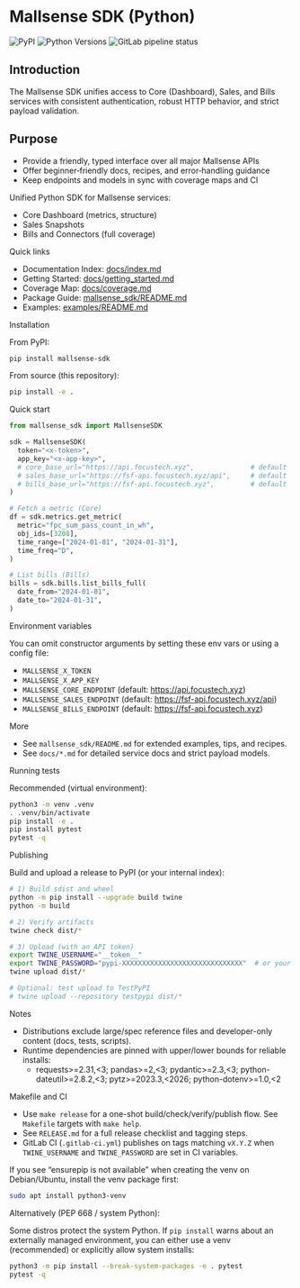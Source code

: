 # Mallsense SDK (Python)

![PyPI](https://img.shields.io/pypi/v/mallsense-sdk.svg?logo=pypi&label=PyPI)
![Python Versions](https://img.shields.io/pypi/pyversions/mallsense-sdk.svg)
![GitLab pipeline status](https://img.shields.io/gitlab/pipeline-status/gitlab.focustech.xyz/service.head/mallsense-sdk?branch=main)

## Introduction

The Mallsense SDK unifies access to Core (Dashboard), Sales, and Bills services with consistent authentication, robust HTTP behavior, and strict payload validation.

## Purpose

- Provide a friendly, typed interface over all major Mallsense APIs
- Offer beginner‑friendly docs, recipes, and error‑handling guidance
- Keep endpoints and models in sync with coverage maps and CI

Unified Python SDK for Mallsense services:
- Core Dashboard (metrics, structure)
- Sales Snapshots
- Bills and Connectors (full coverage)

Quick links

- Documentation Index: [docs/index.md](docs/index.md)
- Getting Started: [docs/getting_started.md](docs/getting_started.md)
- Coverage Map: [docs/coverage.md](docs/coverage.md)
- Package Guide: [mallsense_sdk/README.md](mallsense_sdk/README.md)
- Examples: [examples/README.md](examples/README.md)

Installation

From PyPI:

```bash
pip install mallsense-sdk
```

From source (this repository):

```bash
pip install -e .
```

Quick start

```python
from mallsense_sdk import MallsenseSDK

sdk = MallsenseSDK(
  token="<x-token>",
  app_key="<x-app-key>",
  # core_base_url="https://api.focustech.xyz",              # default
  # sales_base_url="https://fsf-api.focustech.xyz/api",     # default
  # bills_base_url="https://fsf-api.focustech.xyz",         # default
)

# Fetch a metric (Core)
df = sdk.metrics.get_metric(
  metric="fpc_sum_pass_count_in_wh",
  obj_ids=[3208],
  time_range=["2024-01-01", "2024-01-31"],
  time_freq="D",
)

# List bills (Bills)
bills = sdk.bills.list_bills_full(
  date_from="2024-01-01",
  date_to="2024-01-31",
)
```

Environment variables

You can omit constructor arguments by setting these env vars or using a config file:

- `MALLSENSE_X_TOKEN`
- `MALLSENSE_X_APP_KEY`
- `MALLSENSE_CORE_ENDPOINT` (default: https://api.focustech.xyz)
- `MALLSENSE_SALES_ENDPOINT` (default: https://fsf-api.focustech.xyz/api)
- `MALLSENSE_BILLS_ENDPOINT` (default: https://fsf-api.focustech.xyz)

More

- See `mallsense_sdk/README.md` for extended examples, tips, and recipes.
- See `docs/*.md` for detailed service docs and strict payload models.

Running tests

Recommended (virtual environment):

```bash
python3 -m venv .venv
. .venv/bin/activate
pip install -e .
pip install pytest
pytest -q
```

Publishing

Build and upload a release to PyPI (or your internal index):

```bash
# 1) Build sdist and wheel
python -m pip install --upgrade build twine
python -m build

# 2) Verify artifacts
twine check dist/*

# 3) Upload (with an API token)
export TWINE_USERNAME="__token__"
export TWINE_PASSWORD="pypi-XXXXXXXXXXXXXXXXXXXXXXXXXXXXXX"  # or your index token
twine upload dist/*

# Optional: test upload to TestPyPI
# twine upload --repository testpypi dist/*
```

Notes

- Distributions exclude large/spec reference files and developer-only content (docs, tests, scripts).
- Runtime dependencies are pinned with upper/lower bounds for reliable installs:
  - requests>=2.31,<3; pandas>=2,<3; pydantic>=2.3,<3; python-dateutil>=2.8.2,<3; pytz>=2023.3,<2026; python-dotenv>=1.0,<2

Makefile and CI

- Use `make release` for a one-shot build/check/verify/publish flow. See `Makefile` targets with `make help`.
- See `RELEASE.md` for a full release checklist and tagging steps.
- GitLab CI (`.gitlab-ci.yml`) publishes on tags matching `vX.Y.Z` when `TWINE_USERNAME` and `TWINE_PASSWORD` are set in CI variables.

If you see “ensurepip is not available” when creating the venv on Debian/Ubuntu, install the venv package first:

```bash
sudo apt install python3-venv
```

Alternatively (PEP 668 / system Python):

Some distros protect the system Python. If `pip install` warns about an externally managed environment, you can either use a venv (recommended) or explicitly allow system installs:

```bash
python3 -m pip install --break-system-packages -e . pytest
pytest -q
```
